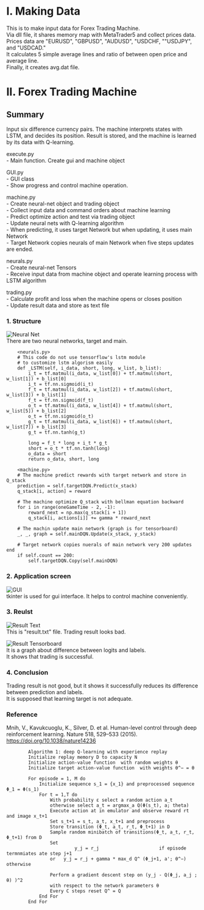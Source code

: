 # I. Making Data  
This is to make input data for Forex Trading Machine.  
Via dll file, it shares memory map with MetaTrader5 and collect prices data.
Prices data are "EURUSD", "GBPUSD", "AUDUSD", "USDCHF, ""USDJPY", and "USDCAD."  
It calculates 5 simple average lines and ratio of between open price and average line.  
Finally, it creates avg.dat file.

# II. Forex Trading Machine
## Summary  

Input six difference currency pairs. The machine interprets states with LSTM, and decides its position.
Result is stored, and the machine is learned by its data with Q-learning.  

execute.py  
    - Main function. Create gui and machine object  

GUI.py  
    - GUI class    
    - Show progress and control machine operation.  

machine.py  
    - Create neural-net object and trading object  
    - Collect input data and command orders about machine learning  
    - Predict optimize action and test via trading object  
    - Update neural nets with Q-learning algorithm  
    - When predicting, it uses target Network but when updating, it uses main Network  
    - Target Network copies neurals of main Network when five steps updates are ended.  
  
neurals.py  
    - Create neural-net Tensors  
    - Receive input data from machine object and operate learning process with LSTM algorithm  

trading.py  
    - Calculate profit and loss when the machine opens or closes position  
    - Update result data and store as text file  

### 1. Structure
![Neural Net](https://github.com/frogkim/publishdata/blob/main/images/ForexTradingLearning/structure.png)  
There are two neural networks, target and main.
        
        <neurals.py>
        # This code do not use tensorflow's lstm module
        # to customize lstm algorism easily
        def _LSTM(self, i_data, short, long, w_list, b_list):
            i_t = tf.matmul(i_data, w_list[0]) + tf.matmul(short, w_list[1]) + b_list[0]
            i_t = tf.nn.sigmoid(i_t)
            f_t = tf.matmul(i_data, w_list[2]) + tf.matmul(short, w_list[3]) + b_list[1]
            f_t = tf.nn.sigmoid(f_t)
            o_t = tf.matmul(i_data, w_list[4]) + tf.matmul(short, w_list[5]) + b_list[2]
            o_t = tf.nn.sigmoid(o_t)
            g_t = tf.matmul(i_data, w_list[6]) + tf.matmul(short, w_list[7]) + b_list[3]
            g_t = tf.nn.tanh(g_t)
    
            long = f_t * long + i_t * g_t
            short = o_t * tf.nn.tanh(long)
            o_data = short
            return o_data, short, long

        <machine.py>
        # The machine predict rewards with target network and store in Q_stack
        prediction = self.targetDQN.Predict(x_stack)
        q_stack[i, action] = reward
        
        # The machine optimize Q_stack with bellman equation backward
        for i in range(oneGameTime - 2, -1):
            reward_next = np.max(q_stack[i + 1])
            q_stack[i, actions[i]] += gamma * reward_next        

        # The machin update main network (graph is for tensorboard)
        _, _, graph = self.mainDQN.Update(x_stack, y_stack)

        # Target network copies nuerals of main network very 200 updates end
        if self.count == 200:
            self.targetDQN.Copy(self.mainDQN)        

### 2. Application screen
![GUI](https://github.com/frogkim/publishdata/blob/main/images/ForexTradingLearning/dqn.png)    
  tkinter is used for gui interface. It helps to control machine conveniently.  

### 3. Reulst
![Result Text](https://github.com/frogkim/publishdata/blob/main/images/ForexTradingLearning/result.png)  
This is "result.txt" file. Trading result looks bad.  


![Result Tensorboard](https://github.com/frogkim/publishdata/blob/main/images/ForexTradingLearning/tensorboard.png)  
It is a graph about difference between logits and labels.  
It shows that trading is successful.  

### 4. Conclusion  
Trading result is not good, but it shows it successfully reduces its difference between prediction and labels.  
It is supposed that learning target is not adequate.  


### Reference  
Mnih, V., Kavukcuoglu, K., Silver, D. et al.  Human-level control through deep reinforcement learning. Nature 518, 529–533 (2015).  
https://doi.org/10.1038/nature14236
            
            Algorithm 1: deep Q-learning with experience replay
            Initialize replay memory D to capacity N
            Initialize action-value function  with random weights θ
            Initialize target action-value function  with weights θ^− = θ
            
            For episode = 1, M do
                Initialize sequence s_1 = {x_1} and preprocessed sequence Φ_1 = Φ(s_1)
                For t = 1,T do
                    With probability ε select a random action a_t
                    otherwise select a_t = argmax_a Q(Φ(s_t), a; theta)
                    Execute action at in emulator and observe reward rt and image x_t+1
                    Set s_t+1 = s_t, a_t, x_t+1 and preprocess 
                    Store transition (Φ_t, a_t, r_t, Φ_t+1) in D
                    Sample random minibatch of transitions(Φ_t, a_t, r_t, Φ_t+1) from D
                    Set 
                             y_j = r_j 						if episode termnmiates ate step j+1
                    or	 y_j = r_j + gamma * max_d Q^ (Φ_j+1, a'; θ^−)		otherwise
            
                    Perform a gradient descent step on (y_j - Q(Φ_j, a_j ; θ) )^2
                    with respect to the network parameters θ
                    Every C steps reset Q^ = Q
                End For
            End For            
            
